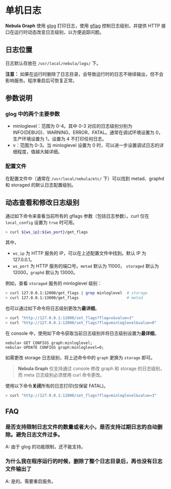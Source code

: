 # 单机日志

**Nebula Graph** 使用 [glog](https://github.com/google/glog) 打印日志，使用 [gflag](https://gflags.github.io/gflags/) 控制日志级别，并提供 HTTP 接口在运行时动态改变日志级别，以方便追踪问题。

## 日志位置

日志默认存放在 `/usr/local/nebula/logs/` 下。

**注意：** 如果在运行时删除了日志目录，会导致运行时的日志不继续输出，但不会影响服务。程序重启后可恢复正常。

## 参数说明

### glog 中的两个主要参数

- minloglevel：范围为 0-4。其中 0-3 对应的日志级别分别为 INFO(DEBUG)、WARNING、ERROR、FATAL。通常在调试环境设置为 0，生产环境设置为 1，设置为 4 不打印任何日志。
- v：范围为 0-3。当 minloglevel 设置为 0 时，可以进一步设置调试日志的详细程度，值越大越详细。

### 配置文件

在配置文件中（通常在 `/usr/local/nebula/etc/` 下）可以找到 metad、graphd 和 storaged 的默认日志配置级别。

## 动态查看和修改日志级别

通过如下命令来查看当前所有的 gflags 参数（包括日志参数）。curl 仅在 `local_config` 设置为 `true` 时可用。

```bash
> curl ${ws_ip}:${ws_port}/get_flags
```

其中，

- `ws_ip` 为 HTTP 服务的 IP，可以在上述配置文件中找到。默认 IP 为 127.0.0.1。
- `ws_port` 为 HTTP 服务的端口号。`metad` 默认为 11000， `storaged` 默认为 12000，`graphd` 默认为 13000。

例如，查看 `storaged` 服务的 minloglevel 级别：

```bash
> curl 127.0.0.1:12000/get_flags | grep minloglevel  # storage
> curl 127.0.0.1:13000/get_flags                     # metad
```

也可以通过如下命令将日志级别更改为**最详细**。

```bash
> curl "http://127.0.0.1:12000/set_flags?flag=v&value=3"
> curl "http://127.0.0.1:12000/set_flags?flag=minloglevel&value=0"
```

在 console 中，使用如下命令获取当前日志级别并将日志级别设置为**最详细**。

```ngql
nebula> GET CONFIGS graph:minloglevel;
nebula> UPDATE CONFIGS graph:minloglevel=0;
```

如需更改 storage 日志级别，将上述命令中的 `graph` 更换为 `storage` 即可。

> **Nebula Graph** 仅支持通过 console 修改 graph 和 storage 的日志级别，而 meta 日志级别必须使用 curl 命令更改。

使用以下命令**关闭**所有的日志打印(仅保留 FATAL)。

```bash
> curl "http://127.0.0.1:12000/set_flags?flag=minloglevel&value=3"
```

## FAQ

### 是否支持限制日志文件的数量或者大小，是否支持过期日志的自动删除。避免日志文件过多。

A: 由于 glog 的功能限制，还不能支持。

### 为什么我在程序运行的时候，删除了整个日志目录后，再也没有日志文件输出了

A: 是的。需要重启服务。
